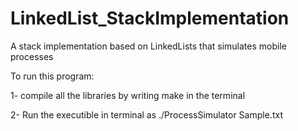 # LinkedList_StackImplementation

A stack implementation based on LinkedLists that simulates mobile processes


To run this program:

1- compile all the libraries by writing make in the terminal

2- Run the executible in terminal as ./ProcessSimulator Sample.txt
